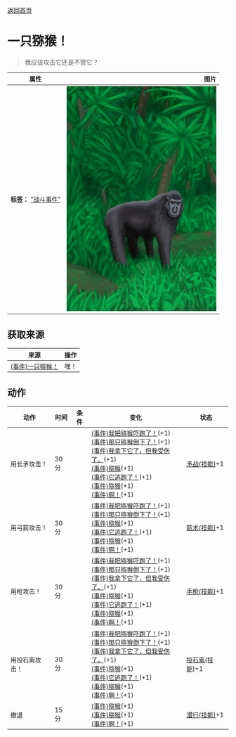 [返回首页](index.md)  
# 一只猕猴！  
> 我应该攻击它还是不管它？  
  
  属性  |   图片   
 ----  |  ----:   
 **标签：**	[“战斗事件”](tag_FightEvent.md)  |  ![](Sprite/MacaqueEvent.png)   
  
## 获取来源  
来源  |  操作  
----  |  ----  
[(事件)一只猕猴！](Event_MacaqueRaid.md)  |  嘿！  
## 动作  
动作  |  时间  |  条件  |  变化  |  状态  
----  |  ----  |  ----  |  ----  |  ----  
用长矛攻击！  |  30分  |    |  [(事件)我把猕猴吓跑了！](Event_MacaqueFightEscape.md)(+1)<br>[(事件)那只猕猴倒下了！](Event_MacaqueFightSuccess.md)(+1)<br>[(事件)我拿下它了，但我受伤了。](Event_MacaqueFightMixedSuccess.md)(+1)<br>[(事件)猕猴](Event_MacaqueRaidRummaging.md)(+1)<br>[(事件)它逃跑了！](Event_MacaqueFightFailure.md)(+1)<br>[(事件)猕猴](Event_MacaqueRaidRummaging.md)(+1)<br>[(事件)啊！](Event_MacaqueFightBadFailure.md)(+1)  |  [矛战(技能)](Skill_SpearFighting.md)+1  
用弓箭攻击！  |  30分  |    |  [(事件)我把猕猴吓跑了！](Event_MacaqueFightEscape.md)(+1)<br>[(事件)那只猕猴倒下了！](Event_MacaqueFightSuccess.md)(+1)<br>[(事件)猕猴](Event_MacaqueRaidRummaging.md)(+1)<br>[(事件)它逃跑了！](Event_MacaqueFightFailure.md)(+1)<br>[(事件)猕猴](Event_MacaqueRaidRummaging.md)(+1)<br>[(事件)啊！](Event_MacaqueFightBadFailure.md)(+1)  |  [箭术(技能)](Skill_Archery.md)+1  
用枪攻击！  |  30分  |    |  [(事件)我把猕猴吓跑了！](Event_MacaqueFightEscape.md)(+1)<br>[(事件)那只猕猴倒下了！](Event_MacaqueFightSuccess.md)(+1)<br>[(事件)我拿下它了，但我受伤了。](Event_MacaqueFightMixedSuccess.md)(+1)<br>[(事件)猕猴](Event_MacaqueRaidRummaging.md)(+1)<br>[(事件)它逃跑了！](Event_MacaqueFightFailure.md)(+1)<br>[(事件)猕猴](Event_MacaqueRaidRummaging.md)(+1)<br>[(事件)啊！](Event_MacaqueFightBadFailure.md)(+1)  |  [手枪(技能)](Skill_Handguns.md)+1  
用投石索攻击！  |  30分  |    |  [(事件)我把猕猴吓跑了！](Event_MacaqueFightEscape.md)(+1)<br>[(事件)那只猕猴倒下了！](Event_MacaqueFightSuccess.md)(+1)<br>[(事件)我拿下它了，但我受伤了。](Event_MacaqueFightMixedSuccess.md)(+1)<br>[(事件)猕猴](Event_MacaqueRaidRummaging.md)(+1)<br>[(事件)它逃跑了！](Event_MacaqueFightFailure.md)(+1)<br>[(事件)猕猴](Event_MacaqueRaidRummaging.md)(+1)<br>[(事件)啊！](Event_MacaqueFightBadFailure.md)(+1)  |  [投石索(技能)](Skill_Sling.md)+1  
撤退  |  15分  |    |  [(事件)猕猴](Event_MacaqueRaidRummaging.md)(+1)<br>[(事件)猕猴](Event_MacaqueRaidRummaging.md)(+1)<br>[(事件)啊！](Event_MacaqueFightFailedRetreat.md)(+1)  |  [潜行(技能)](Skill_Stealth.md)+1  

